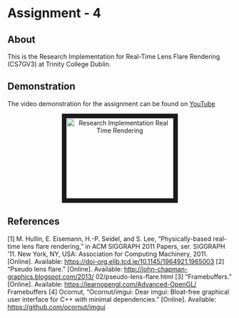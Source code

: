 # Assignment - 4

## About

This is the Research Implementation for Real-Time Lens Flare Rendering (CS7GV3) at Trinity College Dublin.

## Demonstration

The video demonstration for the assignment can be found on [YouTube](https://youtu.be/BhXuaUNSYYs)
<p align='center'>
  <a href="http://www.youtube.com/watch?feature=player_embedded&v=BhXuaUNSYYs" target="_blank">
      <img src="http://img.youtube.com/vi/BhXuaUNSYYs/0.jpg" alt="Research Implementation Real Time Rendering" width="240" height="180" border="10" />
  </a>
<p>

## References

[1] M. Hullin, E. Eisemann, H.-P. Seidel, and S. Lee, “Physically-based real-time lens
flare rendering,” in ACM SIGGRAPH 2011 Papers, ser. SIGGRAPH ’11. New
York, NY, USA: Association for Computing Machinery, 2011. [Online]. Available:
https://doi-org.elib.tcd.ie/10.1145/1964921.1965003
[2] “Pseudo lens flare.” [Online]. Available: http://john-chapman-graphics.blogspot.com/2013/
02/pseudo-lens-flare.html
[3] “Framebuffers.” [Online]. Available: https://learnopengl.com/Advanced-OpenGL/
Framebuffers
[4] Ocornut, “Ocornut/imgui: Dear imgui: Bloat-free graphical user interface for C++ with
minimal dependencies.” [Online]. Available: https://github.com/ocornut/imgui
